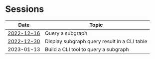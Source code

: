# Sessions

| Date | Topic |
| --- | --- |
| [2022-12-16](https://alex-pakalniskis.github.io/RustOfficeHours/sessions/2022-12-16.html) | Query a subgraph |
| [2022-12-30](https://alex-pakalniskis.github.io/RustOfficeHours/sessions/2022-12-30.html) | Display subgraph query result in a CLI table |
| 2023-01-13 | Build a CLI tool to query a subgraph |

